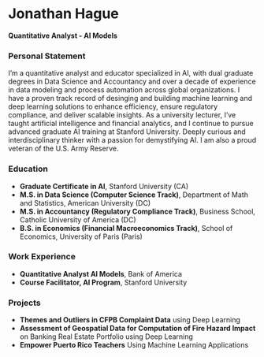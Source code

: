 # Jonathan Hague  
**Quantitative Analyst - AI Models**  

### Personal Statement 
I’m a quantitative analyst and educator specialized in AI, with dual graduate degrees in Data Science and Accountancy and over a decade of experience in data modeling and process automation across global organizations. I have a proven track record of desinging and building machine learning and deep learning solutions to enhance efficiency, ensure regulatory compliance, and deliver scalable insights. As a university lecturer, I’ve taught artificial intelligence and financial analytics, and I continue to pursue advanced graduate AI training at Stanford University. Deeply curious and interdisciplinary thinker with a passion for demystifying AI. I am also a proud veteran of the U.S. Army Reserve.

### Education
- **Graduate Certificate in AI**, Stanford University (CA)  
- **M.S. in Data Science (Computer Science Track)**, Department of Math and Statistics, American University (DC)  
- **M.S. in Accountancy (Regulatory Compliance Track)**, Business School, Catholic University of America (DC)  
- **B.S. in Economics (Financial Macroeconomics Track)**, School of Economics, University of Paris (Paris)  

### Work Experience
- **Quantitative Analyst AI Models**, Bank of America  
- **Course Facilitator, AI Program**, Stanford University  

### Projects
- **Themes and Outliers in CFPB Complaint Data** using Deep Learning  
- **Assessment of Geospatial Data for Computation of Fire Hazard Impact** on Banking Real Estate Portfolio using Deep Learning  
- **Empower Puerto Rico Teachers** Using Machine Learning Applications  


